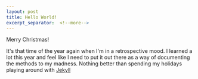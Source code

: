 ```yaml
---
layout: post
title: Hello World!
excerpt_separator:  <!--more-->
---
```

Merry Christmas!

It's that time of the year again when I'm in a retrospective mood. I learned a lot this year and feel like I need to put it out there as a way of documenting the methods to my madness. Nothing better than spending my holidays playing around with [Jekyll](https://jekyllrb.com/)
